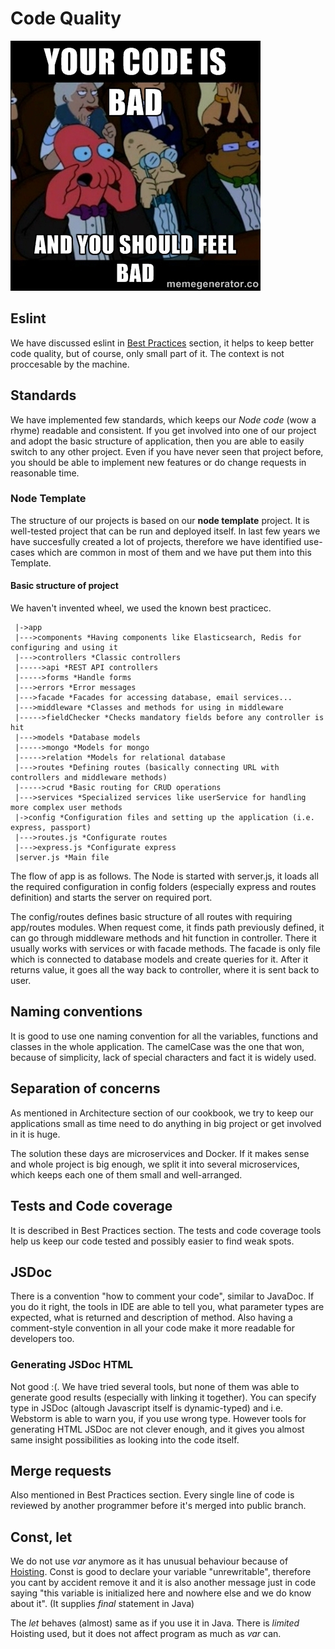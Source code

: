 # Code Quality

![Image][image-1]

## Eslint

We have discussed eslint in [Best Practices][1] section, it helps to keep better code quality, but of course, only small part of it. The context is not proccesable by the machine.

## Standards

We have implemented few standards, which keeps our _Node code_ (wow a rhyme) readable and consistent. If you get involved into one of our project and adopt the basic structure of application, then you are able to easily switch to any other project. Even if you have never seen that project before, you should be able to implement new features or do change requests in reasonable time.

### Node Template

The structure of our projects is based on our __node template__ project. It is well-tested project that can be run and deployed itself. In last few years we have succesfully created a lot of projects, therefore we have identified use-cases which are common in most of them and we have put them into this Template.

#### Basic structure of project

We haven't invented wheel, we used the known best practicec.

```
 |->app
 |--->components *Having components like Elasticsearch, Redis for configuring and using it
 |--->controllers *Classic controllers
 |----->api *REST API controllers
 |----->forms *Handle forms
 |--->errors *Error messages
 |--->facade *Facades for accessing database, email services...
 |--->middleware *Classes and methods for using in middleware
 |----->fieldChecker *Checks mandatory fields before any controller is hit
 |--->models *Database models
 |----->mongo *Models for mongo
 |----->relation *Models for relational database
 |--->routes *Defining routes (basically connecting URL with controllers and middleware methods)
 |----->crud *Basic routing for CRUD operations
 |--->services *Specialized services like userService for handling more complex user methods
 |->config *Configuration files and setting up the application (i.e. express, passport)
 |--->routes.js *Configurate routes
 |--->express.js *Configurate express
 |server.js *Main file
```

The flow of app is as follows. The Node is started with server.js, it loads all the required configuration in config folders (especially express and routes definition) and starts the server on required port.

The config/routes defines basic structure of all routes with requiring app/routes modules. When request come, it finds path previously defined, it can go through middleware methods and hit function in controller. There it usually works with services or with facade methods. The facade is only file which is connected to database models and create queries for it. After it returns value, it goes all the way back to controller, where it is sent back to user.

## Naming conventions
It is good to use one naming convention for all the variables, functions and classes in the whole application. The camelCase was the one that won, because of simplicity, lack of special characters and fact it is widely used.

## Separation of concerns
As mentioned in Architecture section of our cookbook, we try to keep our applications small as time need to do anything in big project or get involved in it is huge.

The solution these days are microservices and Docker. If it makes sense and whole project is big enough, we split it into several microservices, which keeps each one of them small and well-arranged.

## Tests and Code coverage
It is described in Best Practices section. The tests and code coverage tools help us keep our code tested and possibly easier to find weak spots.

## JSDoc
There is a convention "how to comment your code", similar to JavaDoc. If you do it right, the tools in IDE are able to tell you, what parameter types are expected, what is returned and description of method. Also having a comment-style convention in all your code make it more readable for developers too.

### Generating JSDoc HTML
Not good :(. We have tried several tools, but none of them was able to generate good results (especially with linking it together). You can specify type in JSDoc (altough Javascript itself is dynamic-typed) and i.e. Webstorm is able to warn you, if you use wrong type. However tools for generating HTML JSDoc are not clever enough, and it gives you almost same insight possibilities as looking into the code itself.

## Merge requests
Also mentioned in Best Practices section. Every single line of code is reviewed by another programmer before it's merged into public branch.

## Const, let
We do not use _var_ anymore as it has unusual behaviour because of [Hoisting][2]. Const is good to declare your variable "unrewritable", therefore you cant by accident remove it and it is also another message just in code saying "this variable is initialized here and nowhere else and we do know about it". (It supplies _final_ statement in Java)

The _let_ behaves (almost) same as if you use it in Java. There is _limited_ Hoisting used, but it does not affect program as much  as _var_ can.

## 

[1]: https://github.com/AckeeCZ/nodejs-cookbook/blob/master/Best%20Practices.md "Best Practices"
[2]: http://www.w3schools.com/js/js_hoisting.asp
[image-1]: https://github.com/AckeeCZ/nodejs-cookbook/raw/master/raw/feel_bad_meme.jpg